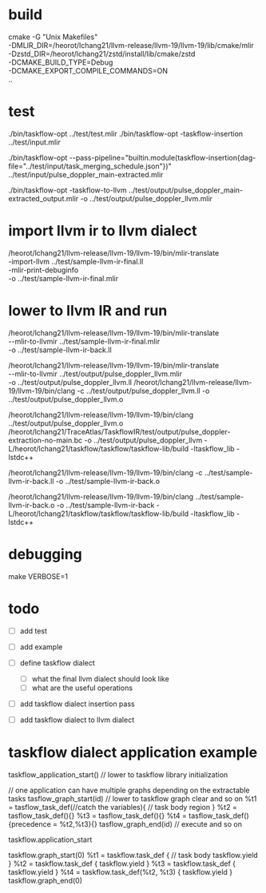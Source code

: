 # build

cmake -G "Unix Makefiles" \
    -DMLIR_DIR=/heorot/lchang21/llvm-release/llvm-19/llvm-19/lib/cmake/mlir \
    -Dzstd_DIR=/heorot/lchang21/zstd/install/lib/cmake/zstd \
    -DCMAKE_BUILD_TYPE=Debug \
    -DCMAKE_EXPORT_COMPILE_COMMANDS=ON \
    ..

# test
 ./bin/taskflow-opt ../test/test.mlir
./bin/taskflow-opt -taskflow-insertion ../test/input.mlir


./bin/taskflow-opt --pass-pipeline="builtin.module(taskflow-insertion{dag-file=\"../test/input/task_merging_schedule.json\"})" ../test/input/pulse_doppler_main-extracted.mlir


./bin/taskflow-opt -taskflow-to-llvm ../test/output/pulse_doppler_main-extracted_output.mlir -o ../test/output/pulse_doppler_llvm.mlir

# import llvm ir to llvm dialect
/heorot/lchang21/llvm-release/llvm-19/llvm-19/bin/mlir-translate \
    -import-llvm ../test/sample-llvm-ir-final.ll \
    -mlir-print-debuginfo \
    -o ../test/sample-llvm-ir-final.mlir

# lower to llvm IR and run
/heorot/lchang21/llvm-release/llvm-19/llvm-19/bin/mlir-translate \
    --mlir-to-llvmir ../test/sample-llvm-ir-final.mlir \
    -o ../test/sample-llvm-ir-back.ll

/heorot/lchang21/llvm-release/llvm-19/llvm-19/bin/mlir-translate \
    --mlir-to-llvmir ../test/output/pulse_doppler_llvm.mlir \
    -o ../test/output/pulse_doppler_llvm.ll
/heorot/lchang21/llvm-release/llvm-19/llvm-19/bin/clang -c ../test/output/pulse_doppler_llvm.ll -o ../test/output/pulse_doppler_llvm.o


/heorot/lchang21/llvm-release/llvm-19/llvm-19/bin/clang ../test/output/pulse_doppler_llvm.o /heorot/lchang21/TraceAtlas/TaskflowIR/test/output/pulse_doppler-extraction-no-main.bc -o ../test/output/pulse_doppler_llvm -L/heorot/lchang21/taskflow/taskflow/taskflow-lib/build -ltaskflow_lib -lstdc++

/heorot/lchang21/llvm-release/llvm-19/llvm-19/bin/clang -c ../test/sample-llvm-ir-back.ll -o ../test/sample-llvm-ir-back.o

/heorot/lchang21/llvm-release/llvm-19/llvm-19/bin/clang ../test/sample-llvm-ir-back.o -o ../test/sample-llvm-ir-back -L/heorot/lchang21/taskflow/taskflow/taskflow-lib/build -ltaskflow_lib -lstdc++

# debugging 
make VERBOSE=1

# todo

- [ ] add test
- [ ] add example
- [ ] define taskflow dialect
  - [ ] what the final llvm dialect should look like
  - [ ] what are the useful operations
- [ ] add taskflow dialect insertion pass
- [ ] add taskflow dialect to llvm dialect


# taskflow dialect application example

taskflow_application_start() // lower to taskflow library initialization

// one application can have multiple graphs depending on the extractable tasks
tasflow_graph_start(id) // lower to taskflow graph clear and so on
%t1 = tasflow_task_def(//catch the variables){ // task body region }
%t2 = tasflow_task_def(){}
%t3 = tasflow_task_def(){}
%t4 = tasflow_task_def(){precedence = %t2,%t3}{}
tasflow_graph_end(id) // execute and so on

taskflow.application_start

taskflow.graph_start(0)
%t1 = taskflow.task_def {
  // task body
  taskflow.yield
}
%t2 = taskflow.task_def {
  taskflow.yield
}
%t3 = taskflow.task_def {
  taskflow.yield
}
%t4 = taskflow.task_def(%t2, %t3) {
  taskflow.yield
}
taskflow.graph_end(0)